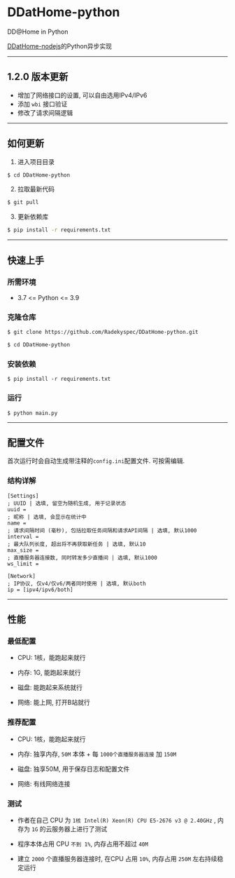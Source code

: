 # DDatHome-python
DD@Home in Python<br>

[DDatHome-nodejs](https://github.com/dd-center/DDatHome-nodejs)的Python异步实现

---

## 1.2.0 版本更新

- 增加了网络接口的设置, 可以自由选用IPv4/IPv6
- 添加 `wbi` 接口验证
- 修改了请求间隔逻辑

---

## 如何更新

1. 进入项目目录

```sh
$ cd DDatHome-python
```

2. 拉取最新代码

```sh
$ git pull
```

3. 更新依赖库

```sh
$ pip install -r requirements.txt
```

---

## 快速上手

### 所需环境

* 3.7 <= Python <= 3.9

### 克隆仓库

```sh
$ git clone https://github.com/Radekyspec/DDatHome-python.git

$ cd DDatHome-python
```

### 安装依赖

```shell
$ pip install -r requirements.txt
```

### 运行

```shell
$ python main.py
```

---

## 配置文件

首次运行时会自动生成带注释的`config.ini`配置文件. 可按需编辑.

### 结构详解

```script
[Settings]
; UUID | 选填, 留空为随机生成, 用于记录状态
uuid =
; 昵称 | 选填, 会显示在统计中
name =
; 请求间隔时间 (毫秒), 包括拉取任务间隔和请求API间隔 | 选填, 默认1000
interval =
; 最大队列长度, 超出将不再获取新任务 | 选填, 默认10
max_size =
; 直播服务器连接数, 同时转发多少直播间 | 选填, 默认1000
ws_limit =

[Network]
; IP协议, 仅v4/仅v6/两者同时使用 | 选填, 默认both
ip = [ipv4/ipv6/both]
```

---

## 性能

### 最低配置

* CPU: 1核，能跑起来就行

* 内存: 1G, 能跑起来就行

* 磁盘: 能跑起来系统就行

* 网络: 能上网, 打开B站就行

### 推荐配置

* CPU: 1核，能跑起来就行

* 内存: 独享内存, `50M` 本体 + 每 `1000个直播服务器连接` 加 `150M`

* 磁盘: 独享50M, 用于保存日志和配置文件

* 网络: 有线网络连接

### 测试

* 作者在自己 CPU 为 `1核 Intel(R) Xeon(R) CPU E5-2676 v3 @ 2.40GHz` , 内存为 `1G` 的云服务器上进行了测试

* 程序本体占用 CPU `不到 1%`, 内存占用不超过 `40M`

* 建立 `2000` 个直播服务器连接时, 在CPU 占用 `10%`, 内存占用 `250M` 左右持续稳定运行
